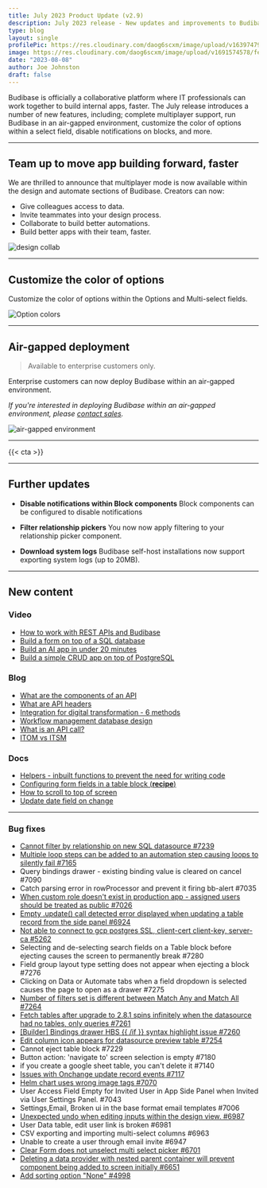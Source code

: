 ```yaml
---
title: July 2023 Product Update (v2.9)
description: July 2023 release - New updates and improvements to Budibase.
type: blog
layout: single
profilePic: https://res.cloudinary.com/daog6scxm/image/upload/v1639747995/cms/joe_illustration_gray_bg_e97wdl.jpg
image: https://res.cloudinary.com/daog6scxm/image/upload/v1691574578/features/design-collab.png
date: "2023-08-08"
author: Joe Johnston
draft: false
---
```


Budibase is officially a collaborative platform where IT professionals can work together to build internal apps, faster. The July release introduces a number of new features, including; complete multiplayer support, run Budibase in an air-gapped environment, customize the color of options within a select field, disable notifications on blocks, and more.

---



## Team up to move app building forward, faster

We are thrilled to announce that multiplayer mode is now available within the design and automate sections of Budibase. Creators can now:

- Give colleagues access to data.
- Invite teammates into your design process.
- Collaborate to build better automations.
- Build better apps with their team, faster.

![design collab](https://res.cloudinary.com/daog6scxm/image/upload/v1691574578/features/design-collab.webp)



---



## Customize the color of options

Customize the color of options within the Options and Multi-select fields.

![Option colors](https://res.cloudinary.com/daog6scxm/image/upload/v1691501572/features/select-field_c76g47.webp)





---



## Air-gapped deployment

> Available to enterprise customers only.

Enterprise customers can now deploy Budibase within an air-gapped environment.

*If you're interested in deploying Budibase within an air-gapped environment, please [contact sales](https://budibase.com/contact/).*



![air-gapped environment](https://res.cloudinary.com/daog6scxm/image/upload/v1691582457/features/air_gap_psvdsh.webp)



---



{{< cta >}}


---



## Further updates

- **Disable notifications within Block components**
  Block components can be configured to disable notifications

- **Filter relationship pickers**
  You now now apply filtering to your relationship picker component.

- **Download system logs**
  Budibase self-host installations now support exporting system logs (up to 20MB).

  

  

---



## New content

### Video

- [How to work with REST APIs and Budibase](https://youtu.be/zeMVcx59IsE)
- [Build a form on top of a SQL database](https://youtu.be/PZQNxwMk0es)
- [Build an AI app in under 20 minutes](https://youtu.be/64l-sBltgnw)
- [Build a simple CRUD app on top of PostgreSQL](https://youtu.be/X6LgF15NqY0)

### Blog

- [What are the components of an API](https://budibase.com/blog/inside-it/what-are-the-components-of-an-api/)
- [What are API headers](https://budibase.com/blog/inside-it/api-headers/)
- [Integration for digital transformation - 6 methods](https://budibase.com/blog/automation/integration-digital-transformation/)
- [Workflow management database design](https://budibase.com/blog/data/workflow-management-database-design/)
- [What is an API call?](https://budibase.com/blog/app-building/what-is-an-api-call/)
- [ITOM vs ITSM](https://budibase.com/blog/inside-it/itom-vs-itsm/)



### Docs

- [Helpers - inbuilt functions to prevent the need for writing code](https://docs.budibase.com/docs/helpers)
- [Configuring form fields in a table block (**recipe**)](https://docs.budibase.com/docs/configure-form-fields-of-a-table-block)
- [How to scroll to top of screen](https://docs.budibase.com/docs/scroll-to-form-field)
- [Update date field on change](https://docs.budibase.com/docs/update-date-field-on-change)

---



### Bug fixes



- [Cannot filter by relationship on new SQL datasource #7239](https://github.com/Budibase/budibase/issues/11089) 
- [Multiple loop steps can be added to an automation step causing loops to silently fail #7165](https://github.com/Budibase/budibase/issues/10961) 
- Query bindings drawer - existing binding value is cleared on cancel #7090 
- Catch parsing error in rowProcessor and prevent it firing bb-alert #7035 
- [When custom role doesn't exist in production app - assigned users should be treated as public #7026](https://github.com/Budibase/budibase/issues/10438) 
- [Empty .update() call detected error displayed when updating a table record from the side panel #6924](https://github.com/Budibase/budibase/issues/10387) 
- [Not able to connect to gcp postgres SSL, client-cert client-key, server-ca #5262](https://github.com/Budibase/budibase/issues/6189) 
- Selecting and de-selecting search fields on a Table block before ejecting causes the screen to permanently break #7280 
- Field group layout type setting does not appear when ejecting a block #7276 
- Clicking on Data or Automate tabs when a field dropdown is selected causes the page to open as a drawer #7275 
- [Number of filters set is different between Match Any and Match All #7264](https://github.com/Budibase/budibase/issues/11175) 
- [Fetch tables after upgrade to 2.8.1 spins infinitely when the datasource had no tables, only queries #7261](https://github.com/Budibase/budibase/issues/11160) 
- [[Builder] Bindings drawer HBS {{ /if }} syntax highlight issue #7260](https://github.com/Budibase/budibase/issues/11158) 
- [Edit column icon appears for datasource preview table #7254](https://github.com/Budibase/budibase/issues/11138) 
- Cannot eject table block #7229 
- Button action: 'navigate to' screen selection is empty #7180 
- if you create a google sheet table, you can't delete it #7140 
- [Issues with Onchange update record events #7117](https://github.com/Budibase/budibase/issues/10693)
- [Helm chart uses wrong image tags #7070](https://github.com/Budibase/budibase/issues/10791) 
- User Access Field Empty for Invited User in App Side Panel when Invited via User Settings Panel. #7043 
- Settings,Email, Broken ui in the base format email templates #7006 
- [Unexpected undo when editing inputs within the design view. #6987](https://github.com/Budibase/budibase/issues/10561) 
- User Data table, edit user link is broken #6981 
- CSV exporting and importing multi-select columns #6963 
- Unable to create a user through email invite #6947 
- [Clear Form does not unselect multi select picker #6701](https://github.com/Budibase/budibase/issues/9882) 
- [Deleting a data provider with nested parent container will prevent component being added to screen initially #6651](https://github.com/Budibase/budibase/issues/9838) 
- [Add sorting option "None" #4998](https://github.com/Budibase/budibase/issues/5395) 